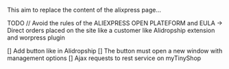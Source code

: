 This aim to replace the content of the alixpress page...

TODO // Avoid the rules of the ALIEXPRESS OPEN PLATEFORM and EULA -> Direct orders placed on the site like a customer like Alidropship extension and worpress plugin

[] Add button like in Alidropship
[] The button must open a new window with management options
[] Ajax requests to rest service on myTinyShop